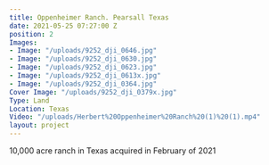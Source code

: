 ```yaml
---
title: Oppenheimer Ranch. Pearsall Texas
date: 2021-05-25 07:27:00 Z
position: 2
Images:
- Image: "/uploads/9252_dji_0646.jpg"
- Image: "/uploads/9252_dji_0630.jpg"
- Image: "/uploads/9252_dji_0623.jpg"
- Image: "/uploads/9252_dji_0613x.jpg"
- Image: "/uploads/9252_dji_0364.jpg"
Cover Image: "/uploads/9252_dji_0379x.jpg"
Type: Land
Location: Texas
Video: "/uploads/Herbert%20Oppenheimer%20Ranch%20(1)%20(1).mp4"
layout: project
---
```


10,000 acre ranch in Texas acquired in February of 2021